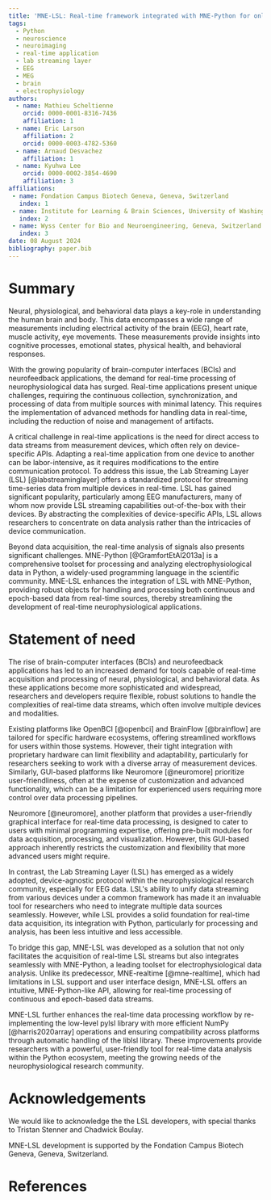 ```yaml
---
title: 'MNE-LSL: Real-time framework integrated with MNE-Python for online neuroscience research through LSL-compatible devices.'
tags:
  - Python
  - neuroscience
  - neuroimaging
  - real-time application
  - lab streaming layer
  - EEG
  - MEG
  - brain
  - electrophysiology
authors:
  - name: Mathieu Scheltienne
    orcid: 0000-0001-8316-7436
    affiliation: 1
  - name: Eric Larson
    affiliation: 2
    orcid: 0000-0003-4782-5360
  - name: Arnaud Desvachez
    affiliation: 1
  - name: Kyuhwa Lee
    orcid: 0000-0002-3854-4690
    affiliation: 3
affiliations:
 - name: Fondation Campus Biotech Geneva, Geneva, Switzerland
   index: 1
 - name: Institute for Learning & Brain Sciences, University of Washington, Seattle, WA, USA
   index: 2
 - name: Wyss Center for Bio and Neuroengineering, Geneva, Switzerland
   index: 3
date: 08 August 2024
bibliography: paper.bib
---
```


# Summary

Neural, physiological, and behavioral data plays a key-role in understanding the human
brain and body. This data encompasses a wide range of measurements including electrical
activity of the brain (EEG), heart rate, muscle activity, eye movements. These
measurements provide insights into cognitive processes, emotional states, physical
health, and behavioral responses.

With the growing popularity of brain-computer interfaces (BCIs) and neurofeedback
applications, the demand for real-time processing of neurophysiological data has surged.
Real-time applications present unique challenges, requiring the continuous collection,
synchronization, and processing of data from multiple sources with minimal latency. This
requires the implementation of advanced methods for handling data in real-time,
including the reduction of noise and management of artifacts.

A critical challenge in real-time applications is the need for direct access to data
streams from measurement devices, which often rely on device-specific APIs. Adapting a
real-time application from one device to another can be labor-intensive, as it requires
modifications to the entire communication protocol. To address this issue, the Lab
Streaming Layer (LSL) [@labstreaminglayer] offers a standardized protocol for streaming
time-series data from multiple devices in real-time. LSL has gained significant
popularity, particularly among EEG manufacturers, many of whom now provide LSL streaming
capabilities out-of-the-box with their devices. By abstracting the complexities of
device-specific APIs, LSL allows researchers to concentrate on data analysis rather than
the intricacies of device communication.

Beyond data acquisition, the real-time analysis of signals also presents significant
challenges. MNE-Python [@GramfortEtAl2013a] is a comprehensive toolset for processing
and analyzing electrophysiological data in Python, a widely-used programming language in
the scientific community. MNE-LSL enhances the integration of LSL with MNE-Python,
providing robust objects for handling and processing both continuous and epoch-based
data from real-time sources, thereby streamlining the development of real-time
neurophysiological applications.

# Statement of need

The rise of brain-computer interfaces (BCIs) and neurofeedback applications has led to
an increased demand for tools capable of real-time acquisition and processing of neural,
physiological, and behavioral data. As these applications become more sophisticated and
widespread, researchers and developers require flexible, robust solutions to handle the
complexities of real-time data streams, which often involve multiple devices and
modalities.

Existing platforms like OpenBCI [@openbci] and BrainFlow [@brainflow] are tailored for
specific hardware ecosystems, offering streamlined workflows for users within those
systems. However, their tight integration with proprietary hardware can limit
flexibility and adaptability, particularly for researchers seeking to work with a
diverse array of measurement devices. Similarly, GUI-based platforms like Neuromore
[@neuromore] prioritize user-friendliness, often at the expense of customization and
advanced functionality, which can be a limitation for experienced users requiring more
control over data processing pipelines.

Neuromore [@neuromore], another platform that provides a user-friendly graphical
interface for real-time data processing, is designed to cater to users with minimal
programming expertise, offering pre-built modules for data acquisition, processing, and
visualization. However, this GUI-based approach inherently restricts the customization
and flexibility that more advanced users might require.

In contrast, the Lab Streaming Layer (LSL) has emerged as a widely adopted,
device-agnostic protocol within the neurophysiological research community, especially
for EEG data. LSL's ability to unify data streaming from various devices under a common
framework has made it an invaluable tool for researchers who need to integrate multiple
data sources seamlessly. However, while LSL provides a solid foundation for real-time
data acquisition, its integration with Python, particularly for processing and analysis,
has been less intuitive and less accessible.

To bridge this gap, MNE-LSL was developed as a solution that not only facilitates the acquisition of real-time LSL streams but also integrates seamlessly with MNE-Python, a
leading toolset for electrophysiological data analysis. Unlike its predecessor,
MNE-realtime [@mne-realtime], which had limitations in LSL support and user interface design, MNE-LSL offers an intuitive, MNE-Python-like API, allowing for real-time processing of continuous and epoch-based data streams.

MNE-LSL further enhances the real-time data processing workflow by re-implementing the
low-level pylsl library with more efficient NumPy [@harris2020array] operations and
ensuring compatibility across platforms through automatic handling of the liblsl
library. These improvements provide researchers with a powerful, user-friendly tool for
real-time data analysis within the Python ecosystem, meeting the growing needs of the
neurophysiological research community.

# Acknowledgements

We would like to acknowledge the the LSL developers, with special thanks to Tristan
Stenner and Chadwick Boulay.

MNE-LSL development is supported by the Fondation Campus Biotech Geneva, Geneva,
Switzerland.

# References
